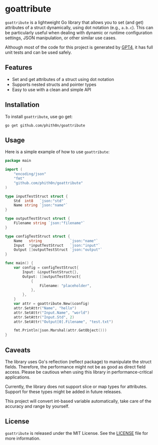 # goattribute

`goattribute` is a lightweight Go library that allows you to set (and get) attributes of a struct dynamically, using dot notation (e.g., `a.b.c`). This can be particularly useful when dealing with dynamic or runtime configuration settings, JSON manipulation, or other similar use cases.

Although most of the code for this project is generated by [GPT4](https://chat.openai.com/), it has full unit tests and can be used safely.

## Features

- Set and get attributes of a struct using dot notation
- Supports nested structs and pointer types
- Easy to use with a clean and simple API

## Installation

To install `goattribute`, use go get:

```shell
go get github.com/phith0n/goattribute
```

## Usage

Here is a simple example of how to use `goattribute`:

```go
package main

import (
	"encoding/json"
	"fmt"
	"github.com/phith0n/goattribute"
)

type inputTestStruct struct {
	Std  int8   `json:"std"`
	Name string `json:"name"`
}

type outputTestStruct struct {
	Filename string `json:"filename"`
}

type configTestStruct struct {
	Name   string             `json:"name"`
	Input  *inputTestStruct   `json:"input"`
	Output []outputTestStruct `json:"output"`
}

func main() {
	var config = configTestStruct{
		Input: &inputTestStruct{},
		Output: []outputTestStruct{
			{
				Filename: "placeholder",
			},
		},
	}
	var attr = goattribute.New(&config)
	attr.SetAttr("Name", "hello")
	attr.SetAttr("Input.Name", "world")
	attr.SetAttr("Input.Std", 2)
	attr.SetAttr("Output[0].Filename", "test.txt")

	fmt.Println(json.Marshal(attr.GetObject()))
}
```

## Caveats

The library uses Go's reflection (reflect package) to manipulate the struct fields. Therefore, the performance might not be as good as direct field access. Please be cautious when using this library in performance-critical applications.

Currently, the library does not support slice or map types for attributes. Support for these types might be added in future releases.

This project will convert int-based variable automatically, take care of the accuracy and range by yourself.

## License

`goattribute` is released under the MIT License. See the [LICENSE](LICENSE) file for more information.
